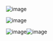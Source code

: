 ![image](https://github.com/user-attachments/assets/69f806cb-7142-4efc-9bfa-6669322345d0)

![image](https://github.com/user-attachments/assets/fbebb820-9752-4652-b3d2-81fdc15c40c8)

![image](https://github.com/user-attachments/assets/3a5d5616-246f-4739-9519-428c82a966d9)![image](https://github.com/user-attachments/assets/b4fdb92f-fae7-40bd-9189-696fda0f92d9)


